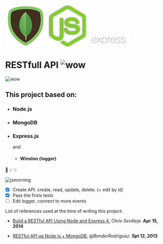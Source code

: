 ![mongo](https://github.com/dns2316/RESTfull-API/blob/master/mongo.png)
![node](https://github.com/dns2316/RESTfull-API/blob/master/node.png)
![express](https://github.com/dns2316/RESTfull-API/blob/master/express.png)

# RESTfull API ![wow](https://assets-cdn.github.com/images/icons/emoji/unicode/2728.png)
![wow](https://assets-cdn.github.com/images/icons/emoji/unicode/2728.png)
## This project based on:
* ### Node.js
* ### MongoDB
* ### Express.js
   and
   * #### Winston (logger)
🎉    💡   ✨

![jsmorning](https://cloud.githubusercontent.com/assets/18660182/22985912/9d9f0d22-f3b2-11e6-8338-303382982eef.jpg)

- [x] Create API: create, read, update, delete. (+ edit by id)
- [x] Pass the firsts tests
- [ ] Edit logger, connect to more events

List of references used at the time of writing this project:

* [Build a RESTful API Using Node and Express 4.](https://scotch.io/tutorials/build-a-restful-api-using-node-and-express-4) _Chris Sevilleja_. **Apr 15, 2014**

* [RESTful API на Node.js + MongoDB.](https://habrahabr.ru/post/193458) @_BenderRodriguez_. **Spt 12, 2013**
